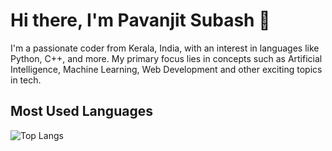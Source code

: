 # Hi there, I'm Pavanjit Subash 👋
I'm a passionate coder from Kerala, India, with an interest in languages like Python, C++, and more. My primary focus lies in concepts such as Artificial Intelligence, Machine Learning, Web Development and other exciting topics in tech.

## Most Used Languages
![Top Langs](https://github-readme-stats.vercel.app/api/top-langs/?username=pavanjit09&layout=compact)
